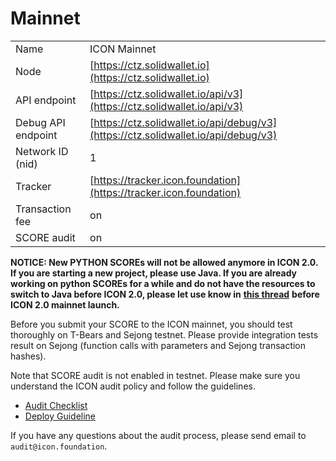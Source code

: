 # Mainnet

|  |  |
| :--- | :--- |
| Name | ICON Mainnet |
| Node | [https://ctz.solidwallet.io](https://ctz.solidwallet.io) |
| API endpoint | [https://ctz.solidwallet.io/api/v3](https://ctz.solidwallet.io/api/v3) |
| Debug API endpoint | [https://ctz.solidwallet.io/api/debug/v3](https://ctz.solidwallet.io/api/debug/v3) |
| Network ID \(nid\) | 1 |
| Tracker | [https://tracker.icon.foundation](https://tracker.icon.foundation) |
| Transaction fee | on |
| SCORE audit | on |

**NOTICE: New PYTHON SCOREs will not be allowed anymore in ICON 2.0. If you are starting a new project, please use Java. If you are already working on python SCOREs for a while and do not have the resources to switch to Java before ICON 2.0, please let use know in** [**this thread**](https://forum.icon.community/t/python-score-migration-to-java/2227) **before ICON 2.0 mainnet launch.**

Before you submit your SCORE to the ICON mainnet, you should test thoroughly on T-Bears and Sejong testnet. Please provide integration tests result on Sejong \(function calls with parameters and Sejong transaction hashes\).

Note that SCORE audit is not enabled in testnet. Please make sure you understand the ICON audit policy and follow the guidelines.

* [Audit Checklist](../../python-score/score-audit/audit-checklist.md)
* [Deploy Guideline](../../python-score/score-audit/deployment-process.md)

If you have any questions about the audit process, please send email to `audit@icon.foundation`.

